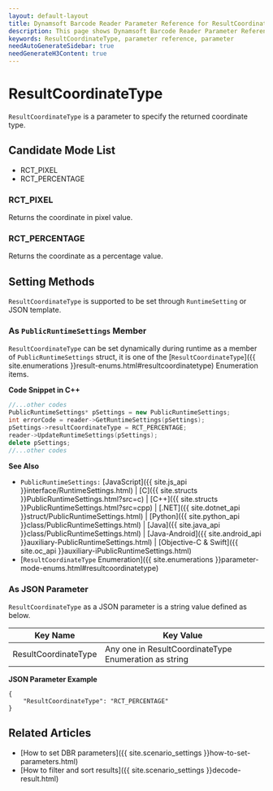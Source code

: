 ```yaml
---
layout: default-layout
title: Dynamsoft Barcode Reader Parameter Reference for ResultCoordinateType
description: This page shows Dynamsoft Barcode Reader Parameter Reference for ResultCoordinateType.
keywords: ResultCoordinateType, parameter reference, parameter
needAutoGenerateSidebar: true
needGenerateH3Content: true
---
```



# ResultCoordinateType 

`ResultCoordinateType` is a parameter to specify the returned coordinate type. 

## Candidate Mode List
- RCT_PIXEL
- RCT_PERCENTAGE

### RCT_PIXEL
Returns the coordinate in pixel value.


### RCT_PERCENTAGE
Returns the coordinate as a percentage value.


## Setting Methods
`ResultCoordinateType` is supported to be set through `RuntimeSetting` or JSON template.

### As `PublicRuntimeSettings` Member
`ResultCoordinateType` can be set dynamically during runtime as a member of `PublicRuntimeSettings` struct, it is one of the [`ResultCoordinateType`]({{ site.enumerations }}result-enums.html#resultcoordinatetype) Enumeration items.


**Code Snippet in C++**
```cpp
//...other codes
PublicRuntimeSettings* pSettings = new PublicRuntimeSettings;
int errorCode = reader->GetRuntimeSettings(pSettings);
pSettings->resultCoordinateType = RCT_PERCENTAGE;
reader->UpdateRuntimeSettings(pSettings);
delete pSettings;
//...other codes
```


**See Also**      
- `PublicRuntimeSettings:` [JavaScript]({{ site.js_api }}interface/RuntimeSettings.html) \| [C]({{ site.structs }}PublicRuntimeSettings.html?src=c) \| [C++]({{ site.structs }}PublicRuntimeSettings.html?src=cpp) \| [.NET]({{ site.dotnet_api }}struct/PublicRuntimeSettings.html) \| [Python]({{ site.python_api }}class/PublicRuntimeSettings.html) \| [Java]({{ site.java_api }}class/PublicRuntimeSettings.html) \| [Java-Android]({{ site.android_api }}auxiliary-PublicRuntimeSettings.html) \| [Objective-C & Swift]({{ site.oc_api }}auxiliary-iPublicRuntimeSettings.html)
- [`ResultCoordinateType` Enumeration]({{ site.enumerations }}parameter-mode-enums.html#resultcoordinatetype)


### As JSON Parameter
`ResultCoordinateType` as a JSON parameter is a string value defined as below.   

| Key Name | Key Value |
| -------- | --------- |
| ResultCoordinateType | Any one in ResultCoordinateType Enumeration as string |



**JSON Parameter Example**   
```
{
    "ResultCoordinateType": "RCT_PERCENTAGE" 
}
```


<!--
## Impacts on Performance
### Speed
`ResultCoordinateType` has no influence on the Speed.

### Read Rate
`ResultCoordinateType` has no influence on the Read Rate.

### Accuracy
`ResultCoordinateType` has no influence on the Accuracy.


-->
## Related Articles
- [How to set DBR parameters]({{ site.scenario_settings }}how-to-set-parameters.html)
- [How to filter and sort results]({{ site.scenario_settings }}decode-result.html)